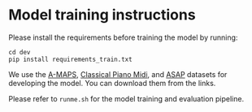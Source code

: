 # Model training instructions

Please install the requirements before training the model by running:

    cd dev
    pip install requirements_train.txt

We use the [A-MAPS](http://c4dm.eecs.qmul.ac.uk/ycart/a-maps.html), [Classical Piano Midi](https://github.com/cheriell/ClassicalPianoMIDI-dataset), and [ASAP](https://github.com/fosfrancesco/asap-dataset) datasets for developing the model. You can download them from the links.

Please refer to `runme.sh` for the model training and evaluation pipeline.

